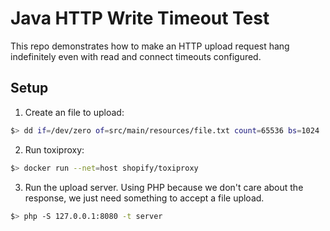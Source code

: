 # Java HTTP Write Timeout Test

This repo demonstrates how to make an HTTP upload request hang indefinitely even with read and
connect timeouts configured.

## Setup

1. Create an file to upload:

```bash
$> dd if=/dev/zero of=src/main/resources/file.txt count=65536 bs=1024
```

2. Run toxiproxy:

```bash
$> docker run --net=host shopify/toxiproxy
```

3. Run the upload server. Using PHP because we don't care about the response, we just need something
to accept a file upload.

```bash
$> php -S 127.0.0.1:8080 -t server
```

